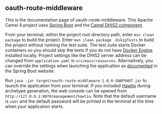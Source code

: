 ## oauth-route-middleware

This is the documentation page of oauth-route-middleware. This Apache Camel 4 project uses [Spring Boot](https://spring.io/projects/spring-boot) and the [Camel DHIS2 component](https://camel.apache.org/components/4.4.x/dhis2-component.html).

From your terminal, within the project root directory path, enter `mvn clean package` to build the project. Enter `mvn clean package -DskipTests` to build the project without running the test suite. The test suite starts Docker containers so you should skip the tests if you do not have [Docker Engine](https://docs.docker.com/engine/) installed locally. Project settings like the DHIS2 server address can be changed from `application.yaml` in `src/main/resources`. Alternatively, you can override the settings when launching the application as [documented](https://docs.spring.io/spring-boot/reference/features/external-config.html#features.external-config.files) in the Spring Boot website.

Run `java -jar target/oauth-route-middleware-1.0.0-SNAPSHOT.jar` to launch the application from your terminal. If you included [Hawtio](https://hawt.io/) during archetype generation, the web console can be opened from `http://127.0.0.1:9070/management/hawtio`. Note that the default username is `user` and the default password will be printed in the terminal at the time when your application starts.
